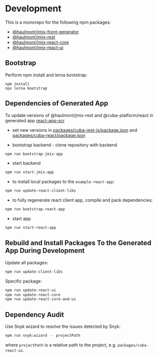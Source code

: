 # Development

This is a monorepo for the following npm packages:

* [@haulmont/jmix-front-generator](/packages/jmix-front-generator)
* [@haulmont/jmix-rest](/packages/jmix-rest)
* [@haulmont/jmix-react-core](/packages/jmix-react-core)
* [@haulmont/jmix-react-ui](/packages/jmix-react-ui)


## Bootstrap

Perform npm install and lerna bootstrap:

```
npm install
npx lerna bootstrap
```

## Dependencies of Generated App

To update versions of @haulmont/jmix-rest and @cuba-platform/react in generated app [react-app-scr](react-app-scr)

* set new versions in [packages/cuba-rest-js/package.json](packages/jmix-rest/package.json) 
and [packages/cuba-react/package.json](packages/cuba-react/package.json)

* bootstrap backend - clone repository with backend
```bash
npm run bootstrap-jmix-app
```

* start backend
```bash
npm run start-jmix-app
```

* to install local packages to the `example-react-app`:
```bash
npm run update-react-client-libs
```

* to fully regenerate react client app, compile and pack dependencies:
```bash
npm run bootstrap-react-app
```

* start app
```bash
npm run start-react-app
```

## Rebuild and Install Packages To the Generated App During Development

Update all packages:

```bash
npm run update-client-libs
```

Specific package:

```bash
npm run update-react-ui
npm run update-react-core
npm run update-react-core-and-ui
```


## Dependency Audit

Use Snyk wizard to resolve the issues detected by Snyk:

```bash
npm run snyk:wizard -- projectPath
```

where `projectPath` is a relative path to the project, e.g. `packages/cuba-react-ui`.
